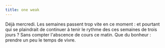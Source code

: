 ```yaml
---
title: one weak
---
```


Déjà mercredi. Les semaines passent trop vite en ce moment : et pourtant qui
se plaindrait de continuer à tenir le rythme des ces semaines de trois jours ?
Sans compter l'abscence de cours ce matin. Que du bonheur : prendre un peu le
temps de vivre.

